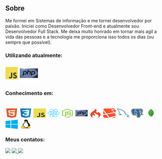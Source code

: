 ## Sobre 

Me formei em Sistemas de informação e me tornei desenvolvedor por paixão.
Iniciei como Desenvolvedor Front-end e atualmente sou Desenvolvedor Full Stack.
Me deixa muito honrado em tornar mais agil a vida das pessoas e a tecnologia me proporciona isso todos os dias (ou sempre que possível).

### Utilizando atualmente:
<img align="center" alt="javascript" height="40" width="40" src="https://raw.githubusercontent.com/devicons/devicon/master/icons/javascript/javascript-original.svg" /> <img align="center" alt="php" height="60" width="60" src="https://raw.githubusercontent.com/devicons/devicon/master/icons/php/php-original.svg" /> 

### Conhecimento em:

<div style="display: inline_block">
 <br />
 <img align="center" alt="html5" height="30" width="40" src="https://raw.githubusercontent.com/devicons/devicon/master/icons/html5/html5-original.svg" />
 <img align="center" alt="css" height="30" width="40" src="https://raw.githubusercontent.com/devicons/devicon/master/icons/css3/css3-original.svg" /> 
 <img align="center" alt="javascript" height="30" width="40" src="https://raw.githubusercontent.com/devicons/devicon/master/icons/javascript/javascript-original.svg" /> 
 <img align="center" alt="react" height="30" width="40" src="https://raw.githubusercontent.com/devicons/devicon/master/icons/react/react-original.svg" /> 
 <img align="center" alt="nodejs" height="30" width="40" src="https://raw.githubusercontent.com/devicons/devicon/master/icons/nodejs/nodejs-original.svg" /> 
 <img align="center" alt="php" height="40" width="40" src="https://raw.githubusercontent.com/devicons/devicon/master/icons/php/php-original.svg" /> 
 <img align="center" alt="codeigniter" height="30" width="40" src="https://raw.githubusercontent.com/devicons/devicon/master/icons/codeigniter/codeigniter-plain.svg" />
 <img align="center" alt="laravel" height="30" width="40" src="https://raw.githubusercontent.com/devicons/devicon/master/icons/laravel/laravel-plain.svg" />
 <img align="center" alt="mysql" height="30" width="40" src="https://raw.githubusercontent.com/devicons/devicon/master/icons/mysql/mysql-original.svg" />
 <img align="center" alt="postgresql" height="30" width="40" src="https://raw.githubusercontent.com/devicons/devicon/master/icons/postgresql/postgresql-original.svg" />
 <img align="center" alt="mongodb" height="30" width="40" src="https://raw.githubusercontent.com/devicons/devicon/master/icons/mongodb/mongodb-original.svg" />
 
 <img align="center" alt="windows" height="30" width="40" src="https://raw.githubusercontent.com/devicons/devicon/master/icons/windows8/windows8-original.svg" />
 <img align="center" alt="linux" height="30" width="40" src="https://raw.githubusercontent.com/devicons/devicon/master/icons/linux/linux-original.svg" />
</div>

### Meus contatos:

<div>
 <a href="https://www.twitter.com/cleverbneves" target="_blank"><img src="https://img.shields.io/badge/Twitter-55E6C1?style=for-the-badge&logo=twitter&logoColor=white" /></a>
 <a href="https://br.linkedin.com/in/cleverton-neves" target="_blank"><img src="https://img.shields.io/badge/LinkedIn-55E6C1?style=for-the-badge&logo=linkedin&logoColor=white" />  </a>
 <a href="https://github.com/clevernvs" target="_blank"><img src="https://img.shields.io/badge/GitHub-55E6C1?style=for-the-badge&logo=github&logoColor=white" /></a> 
</div>

